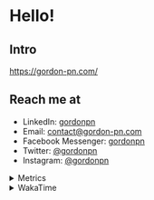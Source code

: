 # Hello!

## Intro

<https://gordon-pn.com/>

## Reach me at

- LinkedIn: [gordonpn](https://www.linkedin.com/in/gordonpn/)
- Email: [contact@gordon-pn.com](mailto:contact@gordon-pn.com)
- Facebook Messenger: [gordonpn](https://www.messenger.com/t/Gordonpn)
- Twitter: [@gordonpn](https://twitter.com/Gordonpn)
- Instagram: [@gordonpn](https://www.instagram.com/gordonpn/)

<details>
  <summary>Metrics</summary>

  <img align="center" src="https://github.com/gordonpn/gordonpn/blob/master/github-metrics.svg" alt="GitHub Metrics">

</details>

<details>
  <summary>WakaTime</summary>

  <!--START_SECTION:waka-->
📊 **This Week I Spent My Time On** 

```text
💬 Programming Languages: 
Other                    35 hrs 1 min        ████████████████████████░   96.72 % 
TypeScript               38 mins             ░░░░░░░░░░░░░░░░░░░░░░░░░   01.79 % 
Java                     12 mins             ░░░░░░░░░░░░░░░░░░░░░░░░░   00.60 % 
JavaScript               8 mins              ░░░░░░░░░░░░░░░░░░░░░░░░░   00.40 % 
HTML                     6 mins              ░░░░░░░░░░░░░░░░░░░░░░░░░   00.28 % 

🔥 Editors: 
Chrome                   21 hrs 49 mins      ███████████████░░░░░░░░░░   60.27 % 
Firefox                  3 hrs 55 mins       ███░░░░░░░░░░░░░░░░░░░░░░   10.86 % 
Messages                 2 hrs 48 mins       ██░░░░░░░░░░░░░░░░░░░░░░░   07.75 % 
Slack                    2 hrs 36 mins       ██░░░░░░░░░░░░░░░░░░░░░░░   07.20 % 
iTerm2                   1 hr 18 mins        █░░░░░░░░░░░░░░░░░░░░░░░░   03.60 % 
```


 Last Updated on 13/09/2025 16:23:46 UTC
<!--END_SECTION:waka-->
</details>
